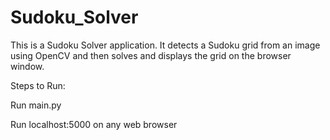 # Sudoku_Solver
This is a Sudoku Solver application. It detects a Sudoku grid from an image using OpenCV and then solves and displays the grid on the browser window.

Steps to Run:

Run main.py

Run localhost:5000 on any web browser

